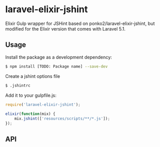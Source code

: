 # laravel-elixir-jshint
Elixir Gulp wrapper for JSHint based on ponko2/laravel-elixir-jshint, but modified for the Elixir version that comes with Laravel 5.1.

## Usage
Install the package as a development dependency:

```sh
$ npm install [TODO: Package name] --save-dev
````

Create a jshint options file
```sh
$ .jshintrc
````

Add it to your gulpfile.js:

```javascript
require('laravel-elixir-jshint');
	
elixir(function(mix) {
	mix.jshint(['resources/scripts/**/*.js']);
});
```

## API
